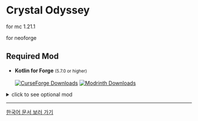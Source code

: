 # Crystal Odyssey

for mc 1.21.1

for neoforge

## Required Mod
- **Kotlin for Forge** <small>(5.7.0 or higher)</small><br><br>
[![CurseForge Downloads](https://img.shields.io/curseforge/dt/351264?logo=curseforge&label=Kotlin%20for%20Forge&color=f16436)](https://www.curseforge.com/minecraft/mc-mods/kotlin-for-forge)
[![Modrinth Downloads](https://img.shields.io/modrinth/dt/kotlin-for-forge?logo=modrinth&label=Kotlin%20for%20Forge&color=00af5c)](https://modrinth.com/mod/kotlin-for-forge)


<details>
<summary>click to see optional mod</summary>

## Optional Mod
- **Curios API (Forge/NeoForge)**<br><br>
[![CurseForge Downloads](https://img.shields.io/curseforge/dt/309927?logo=curseforge&label=Curios&color=f16436)](https://www.curseforge.com/minecraft/mc-mods/curios)
[![Modrinth Downloads](https://img.shields.io/modrinth/dt/curios?logo=modrinth&label=Curios&color=00af5c)](https://modrinth.com/mod/curios)


- **Just Enough Items (JEI)**<br><br>
[![CurseForge Downloads](https://img.shields.io/curseforge/dt/238222?logo=curseforge&label=JEI&color=f16436)](https://www.curseforge.com/minecraft/mc-mods/jei)
[![Modrinth Downloads](https://img.shields.io/modrinth/dt/jei?logo=modrinth&label=JEI&color=00af5c)](https://modrinth.com/mod/jei)


- **Jade 🔍**<br><br>
[![CurseForge Downloads](https://img.shields.io/curseforge/dt/324717?logo=curseforge&label=Jade&color=f16436)](https://www.curseforge.com/minecraft/mc-mods/jade)
[![Modrinth Downloads](https://img.shields.io/modrinth/dt/jei?logo=modrinth&label=Jade&color=00af5c)](https://modrinth.com/mod/jade)

</details>

---
[한국어 문서 보러 가기](./doc/ko/Main.md)
